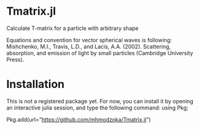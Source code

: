 # Tmatrix.jl
Calculate T-matrix for a particle with arbitrary shape

Equations and convention for vector spherical waves is following: Mishchenko, M.I., Travis, L.D., and Lacis, A.A. (2002). Scattering, absorption, and emission of light by small particles (Cambridge University Press).

# Installation
This is not a registered package yet. For now, you can install it by opening an interactive julia session, and type the following command: using Pkg; 

Pkg.add(url="https://github.com/mhmodzoka/Tmatrix.jl")


